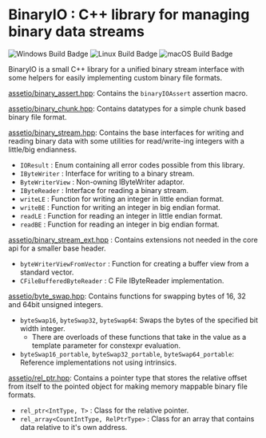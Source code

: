 # BinaryIO : C++ library for managing binary data streams

![Windows Build Badge](https://github.com/BluFedora/BinaryIO/actions/workflows/build_windows.yml/badge.svg)
![Linux Build Badge](https://github.com/BluFedora/BinaryIO/actions/workflows/build_linux.yml/badge.svg)
![macOS Build Badge](https://github.com/BluFedora/BinaryIO/actions/workflows/build_macos.yml/badge.svg)

BinaryIO is a small C++ library for a unified binary stream interface
with some helpers for easily implementing custom binary file formats.

[assetio/binary_assert.hpp](include/assetio/binary_assert.hpp): Contains the `binaryIOAssert` assertion macro.

[assetio/binary_chunk.hpp](include/assetio/binary_chunk.hpp): Contains datatypes for a simple chunk based binary file format.

[assetio/binary_stream.hpp](include/assetio/binary_stream.hpp): Contains the base interfaces for writing and reading binary data with some utilities for read/write-ing integers with a little/big endianness.

- `IOResult`       : Enum containing all error codes possible from this library.
- `IByteWriter`    : Interface for writing to a binary stream.
- `ByteWriterView` : Non-owning IByteWriter adaptor.
- `IByteReader`    : Interface for reading a binary stream.
- `writeLE`        : Function for writing an integer in little endian format.
- `writeBE`        : Function for writing an integer in big endian format.
- `readLE`         : Function for reading an integer in little endian format.
- `readBE`         : Function for reading an integer in big endian format.

[assetio/binary_stream_ext.hpp](include/assetio/binary_stream_ext.hpp) : Contains extensions not needed in the core api for a smaller base header.

- `byteWriterViewFromVector` : Function for creating a buffer view from a standard vector.
- `CFileBufferedByteReader`  : C File IByteReader implementation.

[assetio/byte_swap.hpp](include/assetio/byte_swap.hpp): Contains functions for swapping bytes of 16, 32 and 64bit unsigned integers.

- `byteSwap16`, `byteSwap32`, `byteSwap64`: Swaps the bytes of the specified bit width integer.
  - There are overloads of these functions that take in the value as a template parameter for constexpr evaluation.
- `byteSwap16_portable`, `byteSwap32_portable`, `byteSwap64_portable`: Reference implementations not using intrinsics.

[assetio/rel_ptr.hpp](include/assetio/rel_ptr.hpp): Contains a pointer type that stores the relative offset from itself to the pointed object for making memory mappable binary file formats.

- `rel_ptr<IntType, T>`                 : Class for the relative pointer.
- `rel_array<CountIntType, RelPtrType>` : Class for an array that contains data relative to it's own address.
